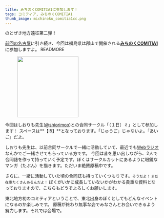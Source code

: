 ```yaml
---
title: みちのくCOMITIA1に参加します！
tags: コミティア, みちのくCOMITIA1
thumb_image: michinoku_comitia1cc.png
---
```


のとぜき地方遠征第二弾！

[前回の名古屋](/blog/nagoya-comitia46-after-report)に引き続き、今回は福島県は郡山で開催される[**みちのくCOMITIA1**](http://www.adv-kikaku.com/comitia)に参加しますよ。
READMORE

<figure>
  <img src="/assets/img/michinoku_comitia1cc.png" height="200px">
</figure>

今回はしおりも先生([@shiorimoo](https://twitter.com/shiorimoo))との合同サークル「（１日）彳」として参加します！ スペースは**【I5】**となっております。「じゅうご」じゃないよ。「あい ご」だよ。

しおりも先生は、以前合同サークルで一緒に活動していて、最近でも[Webラジオ](http://youtu.be/04zCSKD_Lhs)なんかでご一緒させてもらっている方です。
今回は昔を思い出しながら、2人で合同誌を作って持っていく予定です。ぼくはサークルカットにあるように眼鏡なマンガ（たぶん）を描きます。ただいま絶賛原稿中です。

さらに、一緒に活動していた頃の合同誌も持っていくつもりです。<small class="text-muted">そうだよ！ まだ在庫たくさんあるんだよ！</small>
ぼくがいかに成長していないかがわかる貴重な資料となっておりますので、こちらもどうぞよろしくお願いします。

東北地方初のコミティアということで、東北出身のぼくとしてもどんなイベントになるのか楽しみです。
原稿が終わり無事な姿でみなさんとお会いできるよう努力します。それでは会場で。
